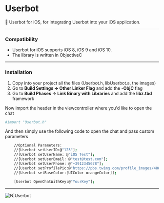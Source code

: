 # Userbot

:iphone: Userbot for iOS, for integrating Userbot into your iOS application.

___
### Compatibility

  - Userbot for iOS supports iOS 8, iOS 9 and iOS 10.
  - The library is written in ObjectiveC
 
  ___

### Installation

1) Copy into your project all the files (Userbot.h, libUserbot.a, the images)
2) Go to **Build Settings -> Other Linker Flag** and add the **-ObjC** flag
3) Go to **Build Phases -> Link Binary with Libraries** and add the **libz.tbd** framework 

Now import the header in the viewcontroller where you'd like to open the chat

```sh
#import "Userbot.h"
```

And then simply use the following code to open the chat and pass custom parameters

```sh
    //Optional Parameters:
    //[Userbot setUserID:@"123"];
    //[Userbot setUserName: @"iOS Test"];
    //[Userbot setUserEmail: @"test@test.com"];
    //[Userbot setUserPhone: @"+3912345678"];
    //[Userbot setProfilePic:@"https://pbs.twimg.com/profile_images/488032229180731392/7aFkm6ZZ.jpeg"];
    //[Userbot setBaseColor:[UIColor orangeColor]];
    
    [Userbot OpenChatWithKey:@"YourKey"];
```
___
![N|Userbot](https://image.ibb.co/gBCMSa/Simulator_Screen_Shot_09_giu_2017_11_14_36.png)
